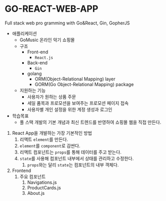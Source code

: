 # GO-REACT-WEB-APP

Full stack web pro gramming with Go&amp;React, Gin, GopherJS

- 애플리케이션
  - GoMusic 온라인 악기 쇼핑몰
  - 구조
    - Front-end
      - `React.js`
    - Back-end
      - `Gin`
    - golang
      - ORM(Object-Relational Mapping) layer
      - GORM(Go Object-Relational Mapping) package
  - 지원하는 기능
    - 사용자가 원하는 상품 주문
    - 세일 품목과 프로모션을 보여주는 프로모션 페이지 접속
    - 사용자별 개인 설정을 위한 계정 생성과 로그인
- 학습목표
  - 풀 스택 개발의 기본 개념과 최신 트렌드를 반영하여 쇼핑몰 웹을 직접 만든다.

1. React App을 개발하는 가장 기본적인 방법
   1. 리액트 `element`를 만든다.
   2. `element`를 `component`로 감싼다.
   3. 리액트 컴포넌트는 `props`를 통해 데이터를 주고 받는다.
   4. `state`를 사용해 컴포넌트 내부에서 상태를 관리하고 수정한다.
      1. `props`와는 달리 `state`는 컴포넌트의 내부 객체다.
2. Frontend
   1. 주요 컴포넌트
      1. Navigations.js
      2. ProductCards.js
      3. About.js
